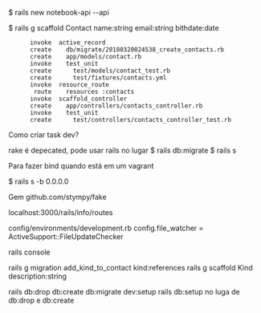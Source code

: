 $ rails new notebook-api --api

$ rails g scaffold Contact name:string email:string bithdate:date
```
      invoke  active_record
      create    db/migrate/20180320024538_create_contacts.rb
      create    app/models/contact.rb
      invoke    test_unit
      create      test/models/contact_test.rb
      create      test/fixtures/contacts.yml
      invoke  resource_route
       route    resources :contacts
      invoke  scaffold_controller
      create    app/controllers/contacts_controller.rb
      invoke    test_unit
      create      test/controllers/contacts_controller_test.rb

```

Como criar task dev?

rake é depecated, pode usar rails no lugar
$ rails db:migrate
$ rails s




Para fazer bind quando está em um vagrant

$ rails s -b 0.0.0.0  



Gem github.com/stympy/fake

localhost:3000/rails/info/routes


config/environments/development.rb
    config.file_watcher = ActiveSupport::FileUpdateChecker
    
rails console 

rails g migration add_kind_to_contact kind:references
rails g scaffold Kind description:string

rails db:drop db:create db:migrate dev:setup
rails db:setup no luga de db:drop e db:create